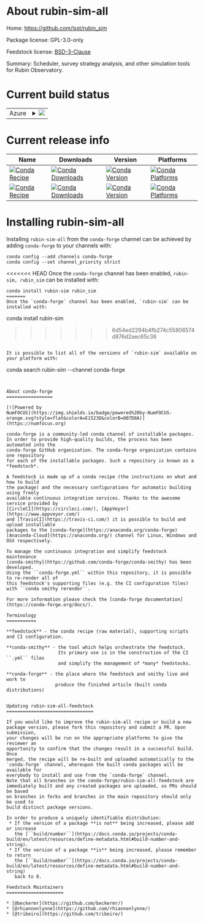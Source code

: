 About rubin-sim-all
===================

Home: https://github.com/lsst/rubin_sim

Package license: GPL-3.0-only

Feedstock license: [BSD-3-Clause](https://github.com/conda-forge/rubin-sim-feedstock/blob/master/LICENSE.txt)

Summary: Scheduler, survey strategy analysis, and other simulation tools for Rubin Observatory.

Current build status
====================


<table>

  <tr>
    <td>Azure</td>
    <td>
      <details>
        <summary>
          <a href="https://dev.azure.com/conda-forge/feedstock-builds/_build/latest?definitionId=14697&branchName=master">
            <img src="https://dev.azure.com/conda-forge/feedstock-builds/_apis/build/status/rubin-sim-feedstock?branchName=master">
          </a>
        </summary>
        <table>
          <thead><tr><th>Variant</th><th>Status</th></tr></thead>
          <tbody><tr>
              <td>linux_64_python3.7.____cpython</td>
              <td>
                <a href="https://dev.azure.com/conda-forge/feedstock-builds/_build/latest?definitionId=14697&branchName=master">
                  <img src="https://dev.azure.com/conda-forge/feedstock-builds/_apis/build/status/rubin-sim-feedstock?branchName=master&jobName=linux&configuration=linux_64_python3.7.____cpython" alt="variant">
                </a>
              </td>
            </tr><tr>
              <td>linux_64_python3.8.____cpython</td>
              <td>
                <a href="https://dev.azure.com/conda-forge/feedstock-builds/_build/latest?definitionId=14697&branchName=master">
                  <img src="https://dev.azure.com/conda-forge/feedstock-builds/_apis/build/status/rubin-sim-feedstock?branchName=master&jobName=linux&configuration=linux_64_python3.8.____cpython" alt="variant">
                </a>
              </td>
            </tr><tr>
              <td>linux_64_python3.9.____cpython</td>
              <td>
                <a href="https://dev.azure.com/conda-forge/feedstock-builds/_build/latest?definitionId=14697&branchName=master">
                  <img src="https://dev.azure.com/conda-forge/feedstock-builds/_apis/build/status/rubin-sim-feedstock?branchName=master&jobName=linux&configuration=linux_64_python3.9.____cpython" alt="variant">
                </a>
              </td>
            </tr><tr>
              <td>osx_64_python3.7.____cpython</td>
              <td>
                <a href="https://dev.azure.com/conda-forge/feedstock-builds/_build/latest?definitionId=14697&branchName=master">
                  <img src="https://dev.azure.com/conda-forge/feedstock-builds/_apis/build/status/rubin-sim-feedstock?branchName=master&jobName=osx&configuration=osx_64_python3.7.____cpython" alt="variant">
                </a>
              </td>
            </tr><tr>
              <td>osx_64_python3.8.____cpython</td>
              <td>
                <a href="https://dev.azure.com/conda-forge/feedstock-builds/_build/latest?definitionId=14697&branchName=master">
                  <img src="https://dev.azure.com/conda-forge/feedstock-builds/_apis/build/status/rubin-sim-feedstock?branchName=master&jobName=osx&configuration=osx_64_python3.8.____cpython" alt="variant">
                </a>
              </td>
            </tr><tr>
              <td>osx_64_python3.9.____cpython</td>
              <td>
                <a href="https://dev.azure.com/conda-forge/feedstock-builds/_build/latest?definitionId=14697&branchName=master">
                  <img src="https://dev.azure.com/conda-forge/feedstock-builds/_apis/build/status/rubin-sim-feedstock?branchName=master&jobName=osx&configuration=osx_64_python3.9.____cpython" alt="variant">
                </a>
              </td>
            </tr>
          </tbody>
        </table>
      </details>
    </td>
  </tr>
</table>

Current release info
====================

| Name | Downloads | Version | Platforms |
| --- | --- | --- | --- |
| [![Conda Recipe](https://img.shields.io/badge/recipe-rubin--sim-green.svg)](https://anaconda.org/conda-forge/rubin-sim) | [![Conda Downloads](https://img.shields.io/conda/dn/conda-forge/rubin-sim.svg)](https://anaconda.org/conda-forge/rubin-sim) | [![Conda Version](https://img.shields.io/conda/vn/conda-forge/rubin-sim.svg)](https://anaconda.org/conda-forge/rubin-sim) | [![Conda Platforms](https://img.shields.io/conda/pn/conda-forge/rubin-sim.svg)](https://anaconda.org/conda-forge/rubin-sim) |
| [![Conda Recipe](https://img.shields.io/badge/recipe-rubin_sim-green.svg)](https://anaconda.org/conda-forge/rubin_sim) | [![Conda Downloads](https://img.shields.io/conda/dn/conda-forge/rubin_sim.svg)](https://anaconda.org/conda-forge/rubin_sim) | [![Conda Version](https://img.shields.io/conda/vn/conda-forge/rubin_sim.svg)](https://anaconda.org/conda-forge/rubin_sim) | [![Conda Platforms](https://img.shields.io/conda/pn/conda-forge/rubin_sim.svg)](https://anaconda.org/conda-forge/rubin_sim) |

Installing rubin-sim-all
========================

Installing `rubin-sim-all` from the `conda-forge` channel can be achieved by adding `conda-forge` to your channels with:

```
conda config --add channels conda-forge
conda config --set channel_priority strict
```

<<<<<<< HEAD
Once the `conda-forge` channel has been enabled, `rubin-sim, rubin_sim` can be installed with:

```
conda install rubin-sim rubin_sim
=======
Once the `conda-forge` channel has been enabled, `rubin-sim` can be installed with:

```
conda install rubin-sim
>>>>>>> 6d54ed2294b4fb274c55806574d876d2aec65c36
```

It is possible to list all of the versions of `rubin-sim` available on your platform with:

```
conda search rubin-sim --channel conda-forge
```


About conda-forge
=================

[![Powered by
NumFOCUS](https://img.shields.io/badge/powered%20by-NumFOCUS-orange.svg?style=flat&colorA=E1523D&colorB=007D8A)](https://numfocus.org)

conda-forge is a community-led conda channel of installable packages.
In order to provide high-quality builds, the process has been automated into the
conda-forge GitHub organization. The conda-forge organization contains one repository
for each of the installable packages. Such a repository is known as a *feedstock*.

A feedstock is made up of a conda recipe (the instructions on what and how to build
the package) and the necessary configurations for automatic building using freely
available continuous integration services. Thanks to the awesome service provided by
[CircleCI](https://circleci.com/), [AppVeyor](https://www.appveyor.com/)
and [TravisCI](https://travis-ci.com/) it is possible to build and upload installable
packages to the [conda-forge](https://anaconda.org/conda-forge)
[Anaconda-Cloud](https://anaconda.org/) channel for Linux, Windows and OSX respectively.

To manage the continuous integration and simplify feedstock maintenance
[conda-smithy](https://github.com/conda-forge/conda-smithy) has been developed.
Using the ``conda-forge.yml`` within this repository, it is possible to re-render all of
this feedstock's supporting files (e.g. the CI configuration files) with ``conda smithy rerender``.

For more information please check the [conda-forge documentation](https://conda-forge.org/docs/).

Terminology
===========

**feedstock** - the conda recipe (raw material), supporting scripts and CI configuration.

**conda-smithy** - the tool which helps orchestrate the feedstock.
                   Its primary use is in the construction of the CI ``.yml`` files
                   and simplify the management of *many* feedstocks.

**conda-forge** - the place where the feedstock and smithy live and work to
                  produce the finished article (built conda distributions)


Updating rubin-sim-all-feedstock
================================

If you would like to improve the rubin-sim-all recipe or build a new
package version, please fork this repository and submit a PR. Upon submission,
your changes will be run on the appropriate platforms to give the reviewer an
opportunity to confirm that the changes result in a successful build. Once
merged, the recipe will be re-built and uploaded automatically to the
`conda-forge` channel, whereupon the built conda packages will be available for
everybody to install and use from the `conda-forge` channel.
Note that all branches in the conda-forge/rubin-sim-all-feedstock are
immediately built and any created packages are uploaded, so PRs should be based
on branches in forks and branches in the main repository should only be used to
build distinct package versions.

In order to produce a uniquely identifiable distribution:
 * If the version of a package **is not** being increased, please add or increase
   the [``build/number``](https://docs.conda.io/projects/conda-build/en/latest/resources/define-metadata.html#build-number-and-string).
 * If the version of a package **is** being increased, please remember to return
   the [``build/number``](https://docs.conda.io/projects/conda-build/en/latest/resources/define-metadata.html#build-number-and-string)
   back to 0.

Feedstock Maintainers
=====================

* [@beckermr](https://github.com/beckermr/)
* [@rhiannonlynne](https://github.com/rhiannonlynne/)
* [@tribeiro](https://github.com/tribeiro/)
